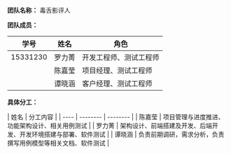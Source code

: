 **团队名称：** 毒舌影评人

**团队成员：**

| 学号 | 姓名 | 角色 |
| ---- | ---- | ---- |
| 15331230 | 罗力菁 | 开发工程师、测试工程师 |
|  | 陈嘉莹 | 项目经理、测试工程师 |
|  | 谭晓涵 | 客户经理、测试工程师 |

**具体分工：**

| 姓名 | 分工内容 |
| ---- | -------- | -------- |
| 陈嘉莹 | 项目管理与进度推进、功能架构设计、相关用例测试 |
| 罗力菁 | 架构设计、前端搭建及开发、后端开发、开发环境搭建与部署、软件测试 |
| 谭晓涵 | 负责前期调研，需求分析，负责撰写用例模型等相关文档、软件测试 |
